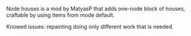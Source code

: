 Node houses is a mod by MatyasP that adds one-node block of houses, 
craftable by using items from mode default.

Knowed issues: repainting doing only different work that is needed.


